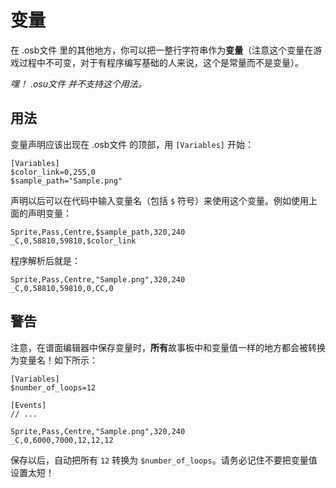 # 变量

在 .osb文件 里的其他地方，你可以把一整行字符串作为**变量**（注意这个变量在游戏过程中不可变，对于有程序编写基础的人来说，这个是常量而不是变量）。

*嘿！ .osu文件 并不支持这个用法。*

## 用法

变量声明应该出现在 .osb文件 的顶部，用 `[Variables]` 开始：

```
[Variables]
$color_link=0,255,0
$sample_path="Sample.png"
```

声明以后可以在代码中输入变量名（包括 `$` 符号）来使用这个变量。例如使用上面的声明变量：

```
Sprite,Pass,Centre,$sample_path,320,240
_C,0,58810,59810,$color_link
```

程序解析后就是：

```
Sprite,Pass,Centre,"Sample.png",320,240
_C,0,58810,59810,0,CC,0
```

## 警告

注意，在谱面编辑器中保存变量时，**所有**故事板中和变量值一样的地方都会被转换为变量名！如下所示：

```
[Variables]
$number_of_loops=12

[Events]
// ...

Sprite,Pass,Centre,"Sample.png",320,240
_C,0,6000,7000,12,12,12
```

保存以后，自动把所有 `12` 转换为 `$number_of_loops`。请务必记住不要把变量值设置太短！
